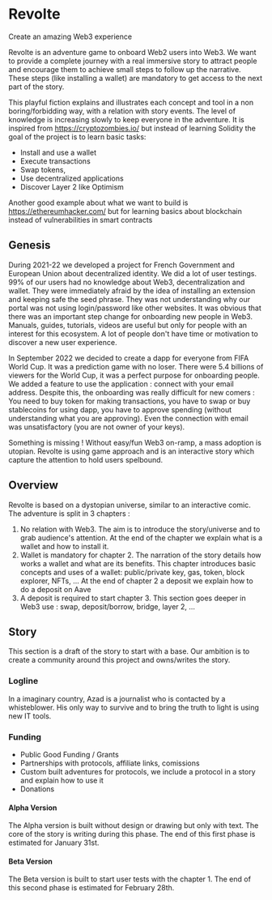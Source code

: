 # Revolte
Create an amazing Web3 experience

Revolte is an adventure game to onboard Web2 users into Web3.
We want to provide a complete journey with a real immersive story to attract people and encourage them to achieve small steps to follow up the narrative. These steps (like installing a wallet) are mandatory to get access to the next part of the story.

This playful fiction explains and illustrates each concept and tool in a non boring/forbidding way, with a relation with story events. The level of knowledge is increasing slowly to keep everyone in the adventure. It is inspired from https://cryptozombies.io/ but instead of learning Solidity the goal of the project is to learn basic tasks:
- Install and use a wallet
- Execute transactions
- Swap tokens,
- Use decentralized applications
- Discover Layer 2 like Optimism 

Another good example about what we want to build is https://ethereumhacker.com/ but for learning basics about blockchain instead of vulnerabilities in smart contracts 

## Genesis

During 2021-22 we developed a project for French Government and European Union about decentralized identity. We did a lot of user testings. 99% of our users had no knowledge about Web3, decentralization and wallet. They were immediately afraid by the idea of installing an extension and keeping safe the seed phrase. They was not understanding why our portal was not using login/password like other websites.
It was obvious that there was an important step change for onboarding new people in Web3. Manuals, guides, tutorials, videos are useful but only for people with an interest for this ecosystem. A lot of people don't have time or motivation to discover a new user experience.

In September 2022 we decided to create a dapp for everyone from FIFA World Cup. It was a prediction game with no loser. There were 5.4 billions of viewers for the World Cup, it was a perfect purpose for onboarding people. We added a feature to use the application : connect with your email address.
Despite this, the onboarding was really difficult for new comers : You need to buy token for making transactions, you have to swap or buy stablecoins for using dapp, you have to approve spending (without understanding what you are approving). Even the connection with email was unsatisfactory (you are not owner of your keys).

Something is missing ! Without easy/fun Web3 on-ramp, a mass adoption is utopian.
Revolte is using game approach and is an interactive story which capture the attention to hold users spelbound.

## Overview

Revolte is based on a dystopian universe, similar to an interactive comic. The adventure is split in 3 chapters :
 1. No relation with Web3. The aim is to introduce the story/universe and to grab audience's attention. At the end of the chapter we explain what is a wallet and how to install it.
 2. Wallet is mandatory for chapter 2. The narration of the story details how works a wallet and what are its benefits. This chapter introduces basic concepts and uses of a wallet: public/private key, gas, token, block explorer, NFTs, ... At the end of chapter 2 a deposit we explain how to do a deposit on Aave
 3. A deposit is required to start chapter 3. This section goes deeper in Web3 use : swap, deposit/borrow, bridge, layer 2, ...

## Story

This section is a draft of the story to start with a base. Our ambition is to create a community around this project and owns/writes the story.

### Logline

In a imaginary country, Azad is a journalist who is contacted by a whisteblower. His only way to survive and to bring the truth to light is using new IT tools.

### Funding

- Public Good Funding / Grants
- Partnerships with protocols, affiliate links, comissions
- Custom built adventures for protocols, we include a protocol in a story and explain how to use it
- Donations

 #### Alpha Version
 The Alpha version is built without design or drawing but only with text.
 The core of the story is writing during this phase. The end of this first phase is estimated for January 31st.

  #### Beta Version
 The Beta version is built to start user tests with the chapter 1.
 The end of this second phase is estimated for February 28th.